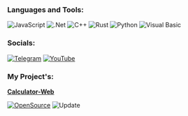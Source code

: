 ### Languages and Tools:
![JavaScript](https://img.shields.io/badge/-JavaScript-090909?style=for-the-badge&logo=JavaScript&logoColor=E9D54D)
![.Net](https://img.shields.io/badge/-Framework-090909?style=for-the-badge&logo=.net&logoColor=E5D3FF)
![C++](https://img.shields.io/badge/-C++-090909?style=for-the-badge&logo=C%2b%2b&logoColor=6296CC)
![Rust](https://img.shields.io/badge/-Rust-090909?style=for-the-badge&logo=Rust&logoColor=6296CC)
![Python](https://img.shields.io/badge/-Python-090909?style=for-the-badge&logo=Python&logoColor=green)
![Visual Basic](https://img.shields.io/badge/-Visual%20Basic-090909?style=for-the-badge&logo=VisualBasic&logoColor=White)

### Socials:
[![Telegram](https://img.shields.io/badge/-Telegram-090909?style=for-the-badge&logo=telegram&logoColor=27A0D9)](-)
[![YouTube](https://img.shields.io/badge/-YouTube-090909?style=for-the-badge&logo=YouTube&logoColor=FF0000)](https://www.youtube.com/@Nellose)

### My Project's:

**[Calculator-Web](https://github.com/Nellose/Calculator-Web)**

[![OpenSource](https://img.shields.io/badge/OpenSource-✅-brightgreen)](LINK_TO_YOUR_OPEN_SOURCE_PAGE)
![Update](https://img.shields.io/badge/UPD-21.11.2023-blue)
